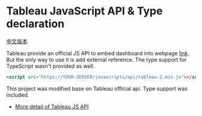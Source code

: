 # Tableau JavaScript API & Type declaration

[中文版本](README_zh.md)

Tableau provide an official JS API to embed dashboard into webpage [link](https://help.tableau.com/current/api/js_api/en-us/JavaScriptAPI/js_api.htm). But the only way to use it is add external reference. The type support for TypeScript wasn't provided as well.

````html
<script src="https://YOUR-SERVER/javascripts/api/tableau-2.min.js"></script>
````

This project was modified base on Tableau official api. Type support was included.

* [More detail of Tableau JS API](https://help.tableau.com/current/api/js_api/en-us/JavaScriptAPI/js_api_ref.htm)
